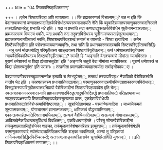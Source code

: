 +++
title = "04 शिष्टापरिग्रहाधिकरणम्"

+++
।।एतेन शिष्टापरिग्रहा अपि व्याख्याताः ।। किं ब्रह्मकारणत्वं विचाल्यम््? उत न इति किं वेदान्तवाक्यानां कणादाक्षपादादितर्कविरोधोऽन्यपरत्वमापादयति नेति किं बहुवादिसम्मतपरमाणुकारणवादनिरसने तर्काप्रतिष्ठानहेतुः प्रभवति न? इति । यदा न प्रभवति तदा कणादाद्युक्त्ततर्कविरोधेन श्रुतीनामन्यपरत्वात्् ब्रह्मकारणत्वं विचाल्यं भवति, यदा प्रभवति तदा तदुक्त्तविरोधस्य श्रुतीनामन्यपरताहेतुत्वाभावात्् ब्रह्मकारणत्वमविचाल्यं भवति, शिष्टशब्दपरिग्रहशब्दं समासं च व्याचष्टे - शिष्टा इत्यादिना । अनेन शिष्टैरपरिगृहीता इति परोक्त्तव्याख्यानव्यावृत्तिः, तथा सति हि प्रधानकारणवादस्यापि शिष्टरपरिगृहीतत्वासिद्धिः । ननु कथं मोक्षधर्मादिषु परिगृहीतस्य साङ्खयस्य शिष्टापरिगृहीतत्वम्् कथं धर्मशास्त्रपरिगृहीतस्य न्यायवैशेषिकादिपदस्य शिष्टापरिगृहीतत्वम््? स्मर्यते हि "अङ्गानि वेदाश्चत्वारो मीमांसा न्यायविस्तरः । पुराणं धर्मशास्त्रं च विद्या ह्येताश्चतुर्दश' इति "अङ्गानि चतुरो वेदा मीमांसा न्यायविस्तरः । पुराणं धर्मशास्त्रं च विद्या ह्येताश्चतुर्दश' इति पराशरः । तत्प्रणीता प्रमाणप्रमेयव्यवहारमर्यादा सर्वाङ्गीकायर्ा ।

वेदप्रामाण्यमीश्वरस्तदुपासनान्मोक्ष इत्यादि च तैरभ्युपेतम््, तत्कथं तस्यापरिग्रहः? नैयायिको वैशेषिकश्चेति नातीव भेद इति । कारणतत्त्वस्य प्रधानप्रतिपाद्यत्वात्् परमाणुकारणवादस्यौपनिषदब्रह्मकारणत्वविरोधात्् विरुद्धांशस्यापरिगृहीतत्वात्तदभिप्रायो वैशेषिकादीनां शिष्टापरिग्रहव्यपदेश इति चेत्् स्वतन्त्रप्रधानकारणवादस्यापि ब्रह्मकारणवादविरुद्धत्वादुपनिषद्विरुद्धे प्रधानप्रतिपाद्ये परिग्रहाभावाच्च साङ्खयपक्षस्यापि शिष्टापरिग्रहव्यपदेशस्तुल्यतया प्राप्तः, एकदेशाविरोधेऽपि प्रधानप्रतिपाद्यांशविरोधस्याविशिष्टत्वात्् । सूत्राभिप्रेतार्थमाह - परमाण्वित्यादिना । माध्यमिकमतं शून्यात्मकत्वम््, योगाचारमतं ज्ञानात्मकत्वम््, क्षणिकत्वं बौद्धत्रयाभिमतम््, एकान्तत्वमार्हतव्यतिरिक्त्तानामभिमतम््, सत्यत्वं वैशेषिकादिमतम्् असत्यत्वं योगाचारमतम््, आदिशब्देनैकविधत्वचतुर्विधत्वं विवक्षितम््, एकविधत्वमार्हमते । परैस्तु सौगतवैशेषिकादीनां तर्ककुशलताप्रसिद्धेरधिका शङ्का, तर्कमूलत्वाविशेषात्परिहार इत्युक्त्तम्् । तर्कमूलत्वाविशेषेऽपि परमाणुकारणवादे सर्वसंवादात्प्रतिष्ठितत्वमिति शङ्का त्ववतिष्ठते, अस्यां तु परिहृतायां तार्किकत्वप्रसिद्धिरकिञ्चित्करी; अतः प्रबलशङ्कापरिहारावेव सूत्राभिप्रेताविति युक्त्तम्् ।। इति शिष्टापरिग्रहाधिकरणं समाप्तम्् ।।

